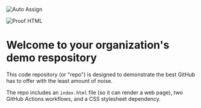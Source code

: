 ![Auto Assign](https://github.com/nerd-techies/demo-repository/actions/workflows/auto-assign.yml/badge.svg)

![Proof HTML](https://github.com/nerd-techies/demo-repository/actions/workflows/proof-html.yml/badge.svg)

# Welcome to your organization's demo respository
This code repository (or "repo") is designed to demonstrate the best GitHub has to offer with the least amount of noise.

The repo includes an `index.html` file (so it can render a web page), two GitHub Actions workflows, and a CSS stylesheet dependency.
